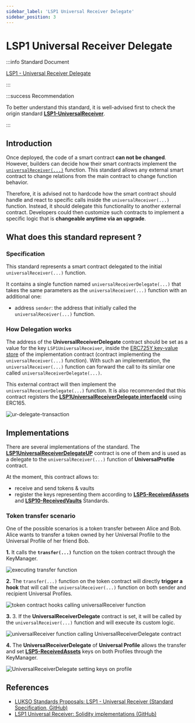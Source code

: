 ```yaml
---
sidebar_label: 'LSP1 Universal Receiver Delegate'
sidebar_position: 3
---
```


# LSP1 Universal Receiver Delegate

:::info Standard Document

[LSP1 - Universal Receiver Delegate](https://github.com/lukso-network/LIPs/blob/main/LSPs/LSP-1-UniversalReceiver.md#specification-of-the-universalreceiverdelegate)

:::

:::success Recommendation

To better understand this standard, it is well-advised first to check the origin standard **[LSP1-UniversalReceiver](../generic-standards/02-lsp1-universal-receiver.md)**.

:::

## Introduction

Once deployed, the code of a smart contract **can not be changed**. However, builders can decide how their smart contracts implement the [`universalReceiver(...)`](../smart-contracts/lsp0-erc725-account.md#universalreceiver) function. This standard allows any external smart contract to change relations from the main contract to change function behavior.

Therefore, it is advised not to hardcode how the smart contract should handle and react to specific calls inside the `universalReceiver(...)` function. Instead, it should delegate this functionality to another external contract. Developers could then customize such contracts to implement a specific logic that is **changeable anytime via an upgrade**.

## What does this standard represent ?

### Specification

This standard represents a smart contract delegated to the initial `universalReceiver(...)` function.

It contains a single function named `universalReceiverDelegate(...)` that takes the same parameters as the `universalReceiver(...)` function with an additional one:

- address `sender`: the address that initially called the `universalReceiver(...)` function.

### How Delegation works

The address of the **UniversalReceiverDelegate** contract should be set as a value for the key `LSP1UniversalReceiver`, inside the [ERC725Y key-value store](https://github.com/ERC725Alliance/erc725/blob/main/docs/ERC-725.md#erc725y) of the implementation contract (contract implementing the `universalReceiver(...)` function). With such an implementation, the `universalReceiver(...)` function can forward the call to its similar one called `universalReceiverDelegate(...)`.

This external contract will then implement the `universalReceiverDelegate(...)` function. It is also recommended that this contract registers the **[LSP1UniversalReceiverDelegate interfaceId](../smart-contracts/interface-ids.md)** using ERC165.

![ur-delegate-transaction](/img/ur-delegate-transaction.jpeg)

## Implementations

There are several implementations of the standard. The **[LSP1UniversalReceiverDelegateUP](../smart-contracts/lsp1-universal-receiver-delegate-up.md)** contract is one of them and is used as a delegate to the `universalReceiver(...)` function of **UniversalProfile** contract.

At the moment, this contract allows to:

- receive and send tokens & vaults
- register the keys representing them according to **[LSP5-ReceivedAssets](https://github.com/lukso-network/LIPs/blob/main/LSPs/LSP-5-ReceivedAssets.md)** and **[LSP10-ReceivedVaults](https://github.com/lukso-network/LIPs/blob/main/LSPs/LSP-10-ReceivedVaults.md)** Standards.

### Token transfer scenario

One of the possible scenarios is a token transfer between Alice and Bob. Alice wants to transfer a token owned by her Universal Profile to the Universal Profile of her friend Bob.

**1.** It calls the **`transfer(...)`** function on the token contract through the KeyManager.

![executing transfer function](/img/token-transfer-1.jpg)

**2.** The `transfer(...)` function on the token contract will directly **trigger a hook** that will call the `universalReceiver(...)` function on both sender and recipient Universal Profiles.

![token contract hooks calling universalReceiver function](/img/token-transfer-2.jpg)

**3.** 3. If the **UniversalReceiverDelegate** contract is set, it will be called by the `universalReceiver(...)` function and will execute its custom logic.

![universalReceiver function calling UniversalReceiverDelegate contract](/img/token-transfer-3.jpg)

**4.** The **UniversalReceiverDelegate** of **Universal Profile** allows the transfer and set **[LSP5-ReceivedAssets](https://github.com/lukso-network/LIPs/blob/main/LSPs/LSP-5-ReceivedAssets.md)** keys on both Profiles through the KeyManager.

![UniversalReceiverDelegate setting keys on profile](/img/token-transfer-4.jpg)

## References

- [LUKSO Standards Proposals: LSP1 - Universal Receiver (Standard Specification, GitHub)](https://github.com/lukso-network/LIPs/blob/main/LSPs/LSP-1-UniversalReceiver.md)
- [LSP1 Universal Receiver: Solidity implementations (GitHub)](https://github.com/lukso-network/lsp-universalprofile-smart-contracts/tree/develop/contracts/LSP1UniversalReceiver)
